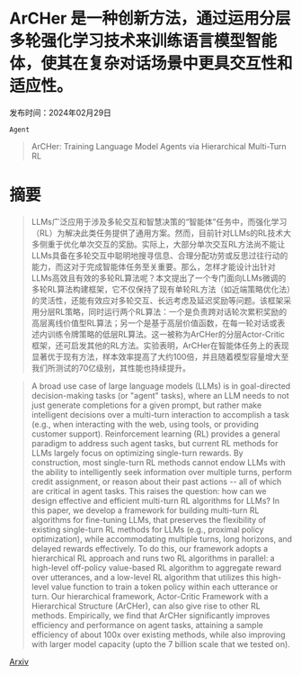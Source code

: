 # ArCHer 是一种创新方法，通过运用分层多轮强化学习技术来训练语言模型智能体，使其在复杂对话场景中更具交互性和适应性。

发布时间：2024年02月29日

`Agent`

> ArCHer: Training Language Model Agents via Hierarchical Multi-Turn RL

# 摘要

> LLMs广泛应用于涉及多轮交互和智慧决策的“智能体”任务中，而强化学习（RL）为解决此类任务提供了通用方案。然而，目前针对LLMs的RL技术大多侧重于优化单次交互的奖励。实际上，大部分单次交互RL方法尚不能让LLMs具备在多轮交互中聪明地搜寻信息、合理分配功劳或反思过往行动的能力，而这对于完成智能体任务至关重要。那么，怎样才能设计出针对LLMs高效且有效的多轮RL算法呢？本文提出了一个专门面向LLMs微调的多轮RL算法构建框架，它不仅保持了现有单轮RL方法（如近端策略优化法）的灵活性，还能有效应对多轮交互、长远考虑及延迟奖励等问题。该框架采用分层RL策略，同时运行两个RL算法：一个是负责跨对话轮次累积奖励的高层离线价值型RL算法；另一个是基于高层价值函数，在每一轮对话或表述内训练令牌策略的低层RL算法。这一被称为ArCHer的分层Actor-Critic框架，还可启发其他的RL方法。实验表明，ArCHer在智能体任务上的表现显著优于现有方法，样本效率提高了大约100倍，并且随着模型容量增大至我们所测试的70亿级别，其性能也持续提升。

> A broad use case of large language models (LLMs) is in goal-directed decision-making tasks (or "agent" tasks), where an LLM needs to not just generate completions for a given prompt, but rather make intelligent decisions over a multi-turn interaction to accomplish a task (e.g., when interacting with the web, using tools, or providing customer support). Reinforcement learning (RL) provides a general paradigm to address such agent tasks, but current RL methods for LLMs largely focus on optimizing single-turn rewards. By construction, most single-turn RL methods cannot endow LLMs with the ability to intelligently seek information over multiple turns, perform credit assignment, or reason about their past actions -- all of which are critical in agent tasks. This raises the question: how can we design effective and efficient multi-turn RL algorithms for LLMs? In this paper, we develop a framework for building multi-turn RL algorithms for fine-tuning LLMs, that preserves the flexibility of existing single-turn RL methods for LLMs (e.g., proximal policy optimization), while accommodating multiple turns, long horizons, and delayed rewards effectively. To do this, our framework adopts a hierarchical RL approach and runs two RL algorithms in parallel: a high-level off-policy value-based RL algorithm to aggregate reward over utterances, and a low-level RL algorithm that utilizes this high-level value function to train a token policy within each utterance or turn. Our hierarchical framework, Actor-Critic Framework with a Hierarchical Structure (ArCHer), can also give rise to other RL methods. Empirically, we find that ArCHer significantly improves efficiency and performance on agent tasks, attaining a sample efficiency of about 100x over existing methods, while also improving with larger model capacity (upto the 7 billion scale that we tested on).

[Arxiv](https://arxiv.org/abs/2402.19446)